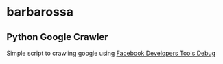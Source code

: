 # barbarossa

<h2>Python Google Crawler</h2>
<p>Simple script to crawling google using <a href="https://developers.facebook.com/tools/debug/echo/?q=">Facebook Developers Tools Debug</a></p>